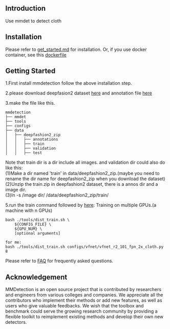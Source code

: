 ## Introduction
Use mmdet to detect cloth

## Installation

Please refer to [get_started.md](docs/get_started.md) for installation. Or, if you use docker container, see this [dockerfile](docker/Dockerfile)

## Getting Started

1.First install mmdetection follow the above installation step.   

2.please download deepfasion2 dataset [here](https://drive.google.com/drive/folders/125F48fsMBz2EF0Cpqk6aaHet5VH399Ok) and annotation file [here](https://drive.google.com/drive/folders/1Pf3iu58CjzACnXJPz9Y6Gm0vzwvOOrQd?usp=sharing)    

3.make the file like this.
```plain
mmdetection
├── mmdet
├── tools
├── configs
├── data
│   ├── deepfashion2_zip
│   │   ├── annotations
│   │   ├── train
│   │   ├── validation
│   │   ├── test
```
Note that train dir is a dir include all images. and validation dir could also do like this:    
(1)Make a dir named 'train' in data/deepfashion2_zip.(maybe you need to rename the dir name for deepfashion2_zip when you download the dataset)    
(2)Unzip the train.zip in deepfashion2 dataset, there is a annos dir and a image dir.   
(3)ln -s /image dir/ /data/deepfashion2_zip/train/   

5.run the train command followed by [here](docs/1_exist_data_model.md): Training on multiple GPUs.(a machine with n GPUs)
```shell
bash ./tools/dist_train.sh \
    ${CONFIG_FILE} \
    ${GPU_NUM} \
    [optional arguments]
    
for me:
bash ./tools/dist_train.sh configs/vfnet/vfnet_r2_101_fpn_2x_cloth.py 8
```

Please refer to [FAQ](docs/faq.md) for frequently asked questions.

## Acknowledgement

MMDetection is an open source project that is contributed by researchers and engineers from various colleges and companies. We appreciate all the contributors who implement their methods or add new features, as well as users who give valuable feedbacks.
We wish that the toolbox and benchmark could serve the growing research community by providing a flexible toolkit to reimplement existing methods and develop their own new detectors.
